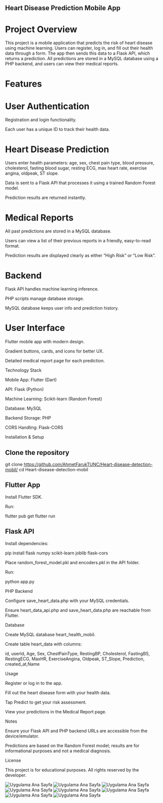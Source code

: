 ## Heart Disease Prediction Mobile App
# Project Overview

This project is a mobile application that predicts the risk of heart disease using machine learning. Users can register, log in, and fill out their health data through a form. The app then sends this data to a Flask API, which returns a prediction. All predictions are stored in a MySQL database using a PHP backend, and users can view their medical reports.

# Features

# User Authentication

Registration and login functionality.

Each user has a unique ID to track their health data.

# Heart Disease Prediction

Users enter health parameters: age, sex, chest pain type, blood pressure, cholesterol, fasting blood sugar, resting ECG, max heart rate, exercise angina, oldpeak, ST slope.

Data is sent to a Flask API that processes it using a trained Random Forest model.

Prediction results are returned instantly.

# Medical Reports

All past predictions are stored in a MySQL database.

Users can view a list of their previous reports in a friendly, easy-to-read format.

Prediction results are displayed clearly as either “High Risk” or “Low Risk”.

# Backend

Flask API handles machine learning inference.

PHP scripts manage database storage.

MySQL database keeps user info and prediction history.

# User Interface

Flutter mobile app with modern design.

Gradient buttons, cards, and icons for better UX.

Detailed medical report page for each prediction.

Technology Stack

Mobile App: Flutter (Dart)

API: Flask (Python)

Machine Learning: Scikit-learn (Random Forest)

Database: MySQL

Backend Storage: PHP

CORS Handling: Flask-CORS

Installation & Setup

## Clone the repository

git clone https://github.com/AhmetFarukTUNC/Heart-disease-detection-mobil/
cd Heart-disease-detection-mobil

## Flutter App

Install Flutter SDK.

Run:

flutter pub get
flutter run

## Flask API

Install dependencies:

pip install flask numpy scikit-learn joblib flask-cors

Place random_forest_model.pkl and encoders.pkl in the API folder.

Run:

python app.py

PHP Backend

Configure save_heart_data.php with your MySQL credentials.

Ensure heart_data_api.php and save_heart_data.php are reachable from Flutter.

Database

Create MySQL database heart_health_mobil.

Create table heart_data with columns:

id, userId, Age, Sex, ChestPainType, RestingBP, Cholesterol,
FastingBS, RestingECG, MaxHR, ExerciseAngina, Oldpeak, ST_Slope,
Prediction, created_at,Name

Usage

Register or log in to the app.

Fill out the heart disease form with your health data.

Tap Predict to get your risk assessment.

View your predictions in the Medical Report page.

Notes

Ensure your Flask API and PHP backend URLs are accessible from the device/emulator.

Predictions are based on the Random Forest model; results are for informational purposes and not a medical diagnosis.

License

This project is for educational purposes. All rights reserved by the developer.

![Uygulama Ana Sayfa](https://example.com/images/homepage.png)
![Uygulama Ana Sayfa](https://example.com/images/homepage.png)
![Uygulama Ana Sayfa](https://example.com/images/homepage.png)
![Uygulama Ana Sayfa](https://example.com/images/homepage.png)
![Uygulama Ana Sayfa](https://example.com/images/homepage.png)
![Uygulama Ana Sayfa](https://example.com/images/homepage.png)
![Uygulama Ana Sayfa](https://example.com/images/homepage.png)
![Uygulama Ana Sayfa](https://example.com/images/homepage.png)


